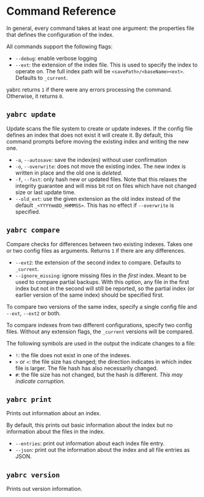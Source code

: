 # Command Reference
In general, every command takes at least one argument: the properties file that defines the configuration of the index.

All commands support the following flags:
* `--debug`: enable verbose logging
* `--ext`: the extension of the index file. This is used to specify the index to operate on. The full index path will be `<savePath>/<baseName><ext>`. Defaults to `_current`.

yabrc returns `1` if there were any errors processing the command. Otherwise, it returns `0`.

## `yabrc update`
Update scans the file system to create or update indexes. If the config file defines an index that does not exist it will create it. By default, this command prompts before moving the existing index and writing the new one.
* `-a`, `--autosave`: save the index(es) without user confirmation
* `-o`, `--overwrite`: does not move the existing index. The new index is written in place and the old one is _deleted_.
* `-f`, `--fast`: only hash new or updated files. Note that this relaxes the integrity guarantee and will miss bit rot on files which have not changed size or last update time.
* `--old_ext`: use the given extension as the old index instead of the default `_<YYYYmmDD_HHMMSS>`. This has no effect if `--overwrite` is specified.
 
## `yabrc compare`
Compare checks for differences between two existing indexes. Takes one or two config files as arguments. Returns `1` if there are any differences.
* `--ext2`: the extension of the second index to compare. Defaults to `_current`.
* `--ignore_missing`: ignore missing files in the *first* index. Meant to be used to compare partial backups. With this option, any file in the first index but not in the second will still be reported, so the partial index (or earlier version of the same index) should be specified first.

To compare two versions of the same index, specify a single config file and `--ext`, `--ext2` or both.

To compare indexes from two different configurations, specify two config files. Without any extension flags, the `_current` versions will be compared.

The following symbols are used in the output the indicate changes to a file:
* `!`: the file does not exist in one of the indexes.
* `>` or `<`: the file size has changed; the direction indicates in which index file is larger. The file hash has also necessarily changed.
* `#`: the file size has not changed, but the hash is different. _This may indicate corruption._

## `yabrc print`
Prints out information about an index.

By default, this prints out basic information about the index but no information about the files in the index.
* `--entries`: print out information about each index file entry.
* `--json`: print out the information about the index and all file entries as JSON.

## `yabrc version`
Prints out version information.
